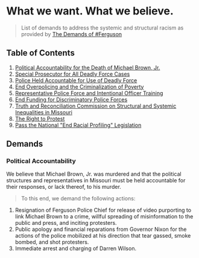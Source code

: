 What we want. What we believe.
=======
> List of demands to address the systemic and structural racism as provided by [The Demands of #Ferguson](http://thedemands.org)

Table of Contents
---

1. [Political Accountability for the Death of Michael Brown, Jr.](#political-accountability)
2. [Special Prosecutor for All Deadly Force Cases](#specialprosecutor)
3. [Police Held Accountable for Use of Deadly Force](#policeaccountability)
4. [End Overpolicing and the Criminalization of Poverty](#endoverpolicing)
5. [Representative Police Force and Intentional Officer Training](#training)
6. [End Funding for Discriminatory Police Forces](#defund)
7. [Truth and Reconciliation Commission on Structural and Systemic Inequalities in Missouri](#commission)
8. [The Right to Protest](#protest)
9. [Pass the National "End Racial Profiling" Legislation](#profiling)

Demands
---
### Political Accountability

We believe that Michael Brown, Jr. was murdered and that the political structures and representatives in Missouri must be held accountable for their responses, or lack thereof, to his murder.
> To this end, we demand the following actions:
1. Resignation of Ferguson Police Chief for release of video purporting to link Michael Brown to a crime, willful spreading of misinformation to the public and press, and inciting protesters.
2. Public apology and financial reparations from Governor Nixon for the actions of the police mobilized at his direction that tear gassed, smoke bombed, and shot protesters.
3. Immediate arrest and charging of Darren Wilson.
